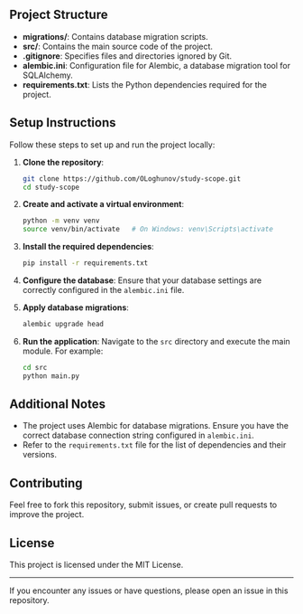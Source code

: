 ## Project Structure

- **migrations/**: Contains database migration scripts.
- **src/**: Contains the main source code of the project.
- **.gitignore**: Specifies files and directories ignored by Git.
- **alembic.ini**: Configuration file for Alembic, a database migration tool for SQLAlchemy.
- **requirements.txt**: Lists the Python dependencies required for the project.

## Setup Instructions

Follow these steps to set up and run the project locally:

1. **Clone the repository**:
   ```bash
   git clone https://github.com/OLoghunov/study-scope.git
   cd study-scope
   ```

2. **Create and activate a virtual environment**:
   ```bash
   python -m venv venv
   source venv/bin/activate   # On Windows: venv\Scripts\activate
   ```

3. **Install the required dependencies**:
   ```bash
   pip install -r requirements.txt
   ```

4. **Configure the database**:
   Ensure that your database settings are correctly configured in the `alembic.ini` file.

5. **Apply database migrations**:
   ```bash
   alembic upgrade head
   ```

6. **Run the application**:
   Navigate to the `src` directory and execute the main module. For example:
   ```bash
   cd src
   python main.py
   ```

## Additional Notes

- The project uses Alembic for database migrations. Ensure you have the correct database connection string configured in `alembic.ini`.
- Refer to the `requirements.txt` file for the list of dependencies and their versions.

## Contributing

Feel free to fork this repository, submit issues, or create pull requests to improve the project.

## License

This project is licensed under the MIT License.

---

If you encounter any issues or have questions, please open an issue in this repository.
